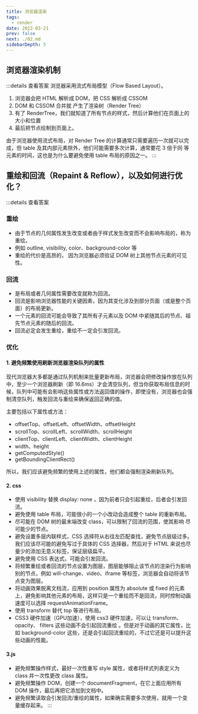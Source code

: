 ```yaml
---
title: 浏览器渲染
tags: 
  - render
date: 2022-03-21
prev: false
next: ./02.md
sidebarDepth: 5
---
```


## 浏览器渲染机制

:::details 查看答案
浏览器采用流式布局模型（Flow Based Layout）。
1. 浏览器会把 HTML 解析成 DOM，把 CSS 解析成 CSSOM
2. DOM 和 CSSOM 合并就 产生了渲染树（Render Tree）
3. 有了 RenderTree，我们就知道了所有节点的样式，然后计算他们在页面上的大小和位置
4. 最后把节点绘制到页面上。 

由于浏览器使用流式布局，对 Render Tree 的计算通常只需要遍历一次就可以完 成，但 table 及其内部元素除外，他们可能需要多次计算，通常要花 3 倍于同 等元素的时间，这也是为什么要避免使用 table 布局的原因之一。
:::

## 重绘和回流（Repaint & Reflow），以及如何进行优化？

:::details 查看答案
### 重绘
- 由于节点的几何属性发生改变或者由于样式发生改变而不会影响布局的，称为重绘。
- 例如 outline, visibility, color、background-color 等
- 重绘的代价是高昂的， 因为浏览器必须验证 DOM 树上其他节点元素的可见性。
### 回流
- 是布局或者几何属性需要改变就称为回流。
- 回流是影响浏览器性能的关键因素，因为其变化涉及到部分页面（或是整个页面）的布局更新。
- 一个元素的回流可能会导致了其所有子元素以及 DOM 中紧随其后的节点、祖先节点元素的随后的回流。
- 回流必定会发生重绘，重绘不一定会引发回流。

### 优化
#### 1. 避免频繁使用刷新浏览器渲染队列的属性
现代浏览器大多都是通过队列机制来批量更新布局，浏览器会把修改操作放在队列中，至少一个浏览器刷新（即 16.6ms）才会清空队列，但当你获取布局信息的时候，队列中可能有会影响这些属性或方法返回值的操作，即使没有，浏览器也会强制清空队列，触发回流与重绘来确保返回正确的值。 

主要包括以下属性或方法：

- offsetTop、offsetLeft、offsetWidth、offsetHeight 
- scrollTop、scrollLeft、scrollWidth、scrollHeight 
- clientTop、clientLeft、clientWidth、clientHeight 
- width、height 
- getComputedStyle() 
- getBoundingClientRect() 

所以，我们应该避免频繁的使用上述的属性，他们都会强制渲染刷新队列。

#### 2. css
- 使用 visibility 替换 display: none ，因为前者只会引起重绘，后者会引发回流。
- 避免使用 table 布局，可能很小的一个小改动会造成整个 table 的重新布局。
- 尽可能在 DOM 树的最末端改变 class，可以限制了回流的范围，使其影响 尽可能少的节点。
- 避免设置多层内联样式，CSS 选择符从右往左匹配查找，避免节点层级过多。我们应该尽可能的避免写过于具体的 CSS 选择器，然后对于 HTML 来说也尽量少的添加无意义标签，保证层级扁平。
- 避免使用 CSS 表达式，可能会引发回流。
- 将频繁重绘或者回流的节点设置为图层，图层能够阻止该节点的渲染行为影响别的节点，例如 will-change、video、iframe 等标签，浏览器会自动将该节点变为图层。 
- 将动画效果脱离文档流，应用到 position 属性为 absolute 或 fixed 的元素上，避免影响其他元素的布局，这样只是一个重绘而不是回流，同时控制动画速度可以选择 requestAnimationFrame。
- 使用 transform 替代 top 等进行布局。
- CSS3 硬件加速（GPU加速），使用 css3 硬件加速，可以让 transform、opacity、 filters 这些动画不会引起回流重绘 。但是对于动画的其它属性，比如 background-color 这些，还是会引起回流重绘的，不过它还是可以提升这些动画的性能。

#### 3.js
- 避免频繁操作样式，最好一次性重写 style 属性，或者将样式列表定义为 class 并一次性更改 class 属性。
- 避免频繁操作 DOM，创建一个 documentFragment，在它上面应用所有 DOM 操作，最后再把它添加到文档中。
- 避免频繁读取会引发回流/重绘的属性，如果确实需要多次使用，就用一个变量缓存起来。
:::